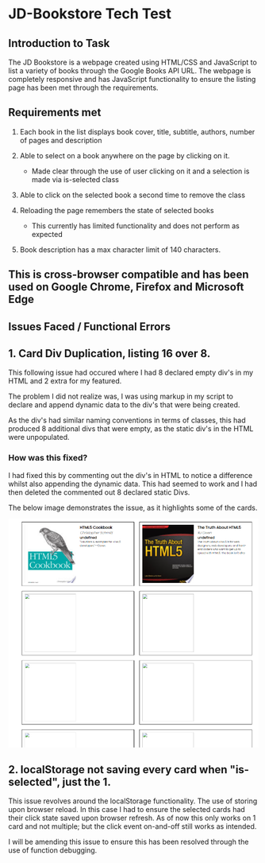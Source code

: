 # JD-Bookstore Tech Test

## Introduction to Task

The JD Bookstore is a webpage created using HTML/CSS and JavaScript to list a variety of books through the Google Books API URL.
The webpage is completely responsive and has JavaScript functionality to ensure the listing page has been met through the requirements.

## Requirements met

1) Each book in the list displays book cover, title, subtitle, authors, number of pages and description

2) Able to select on a book anywhere on the page by clicking on it.
    - Made clear through the use of user clicking on it and a selection is made via is-selected class

3) Able to click on the selected book a second time to remove the class

4) Reloading the page remembers the state of selected books
    - This currently has limited functionality and does not perform as expected

5) Book description has a max character limit of 140 characters.

## This is cross-browser compatible and has been used on Google Chrome, Firefox and Microsoft Edge

## Issues Faced / Functional Errors

## 1. Card Div Duplication, listing 16 over 8.

This following issue had occured where I had 8 declared empty div's in my HTML and 2 extra for my featured.

The problem I did not realize was, I was using markup in my script to declare and append dynamic data to the div's that were being created. 

As the div's had similar naming conventions in terms of classes, this had produced 8 additional divs that were empty, as the static div's in the HTML were unpopulated.

### How was this fixed?

I had fixed this by commenting out the div's in HTML to notice a difference whilst also appending the dynamic data. This had seemed to work and I had then deleted the commented out 8 declared static Divs.

The below image demonstrates the issue, as it highlights some of the cards.

![alt text](/documentation/duplicate-error.png)

## 2. localStorage not saving every card when "is-selected", just the 1.

This issue revolves around the localStorage functionality. The use of storing upon browser reload. In this case I had to ensure the selected cards had their click state saved upon browser refresh. As of now this only works on 1 card and not multiple; but the click event on-and-off still works as intended.

I will be amending this issue to ensure this has been resolved through the use of function debugging.